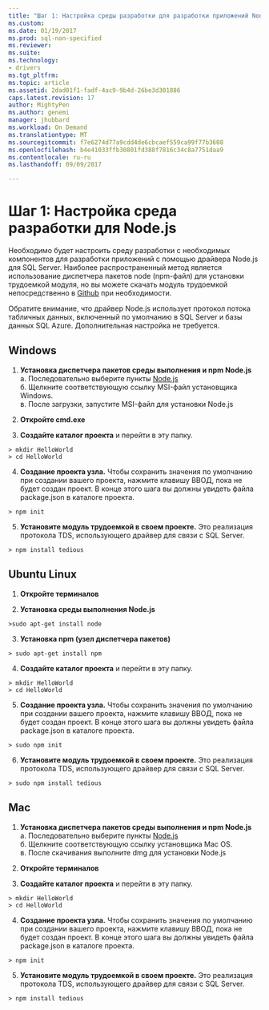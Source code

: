 ```yaml
---
title: "Шаг 1: Настройка среды разработки для разработки приложений Node.js | Документы Microsoft"
ms.custom: 
ms.date: 01/19/2017
ms.prod: sql-non-specified
ms.reviewer: 
ms.suite: 
ms.technology:
- drivers
ms.tgt_pltfrm: 
ms.topic: article
ms.assetid: 2dad01f1-fadf-4ac9-9b4d-26be3d301886
caps.latest.revision: 17
author: MightyPen
ms.author: genemi
manager: jhubbard
ms.workload: On Demand
ms.translationtype: MT
ms.sourcegitcommit: f7e6274d77a9cdd4de6cbcaef559ca99f77b3608
ms.openlocfilehash: b4e41033ffb30801fd388f7816c34c8a7751daa9
ms.contentlocale: ru-ru
ms.lasthandoff: 09/09/2017

---
```

# <a name="step-1--configure-development-environment-for-nodejs-development"></a>Шаг 1: Настройка среда разработки для Node.js
Необходимо будет настроить среду разработки с необходимых компонентов для разработки приложений с помощью драйвера Node.js для SQL Server.  Наиболее распространенный метод является использование диспетчера пакетов node (npm-файл) для установки трудоемкой модуля, но вы можете скачать модуль трудоемкой непосредственно в [Github](https://github.com/pekim/tedious) при необходимости.  
  
Обратите внимание, что драйвер Node.js использует протокол потока табличных данных, включенный по умолчанию в SQL Server и базы данных SQL Azure.  Дополнительная настройка не требуется.  
  
## <a name="windows"></a>Windows  
  
1. **Установка диспетчера пакетов среды выполнения и npm Node.js**  
а. Последовательно выберите пункты [Node.js](https://nodejs.org/en/download/)  
б. Щелкните соответствующую ссылку MSI-файл установщика Windows.   
в. После загрузки, запустите MSI-файл для установки Node.js  
  
2. **Откройте cmd.exe**  
  
3. **Создайте каталог проекта** и перейти в эту папку.    
```  
> mkdir HelloWorld  
> cd HelloWorld  
```  
4. **Создание проекта узла.**  Чтобы сохранить значения по умолчанию при создании вашего проекта, нажмите клавишу ВВОД, пока не будет создан проект. В конце этого шага вы должны увидеть файла package.json в каталоге проекта.  
```  
> npm init  
```  
  
5. **Установите модуль трудоемкой в своем проекте.**  Это реализация протокола TDS, использующего драйвер для связи с SQL Server.  
```  
> npm install tedious  
```  
  
## <a name="ubuntu-linux"></a>Ubuntu Linux  
  
1.  **Откройте терминалов**  
  
2. **Установка среды выполнения Node.js**  
```  
>sudo apt-get install node  
```  
3. **Установка npm (узел диспетчера пакетов)**  
```  
> sudo apt-get install npm  
```  
4. **Создайте каталог проекта** и перейти в эту папку.    
```  
> mkdir HelloWorld  
> cd HelloWorld  
```  
  
5. **Создание проекта узла.**  Чтобы сохранить значения по умолчанию при создании вашего проекта, нажмите клавишу ВВОД, пока не будет создан проект. В конце этого шага вы должны увидеть файла package.json в каталоге проекта.  
```  
> sudo npm init  
```  
  
6. **Установите модуль трудоемкой в своем проекте.**  Это реализация протокола TDS, использующего драйвер для связи с SQL Server.  
```  
> sudo npm install tedious  
```  
  
## <a name="mac"></a>Mac  
  
1. **Установка диспетчера пакетов среды выполнения и npm Node.js**  
а. Последовательно выберите пункты [Node.js](https://nodejs.org/en/download/)  
б. Щелкните соответствующую ссылку установщика Mac OS.  
в. После скачивания выполните dmg для установки Node.js  
  
2. **Откройте терминалов**  
  
3. **Создайте каталог проекта** и перейти в эту папку.    
```  
> mkdir HelloWorld  
> cd HelloWorld  
```  
  
4. **Создание проекта узла.**  Чтобы сохранить значения по умолчанию при создании вашего проекта, нажмите клавишу ВВОД, пока не будет создан проект. В конце этого шага вы должны увидеть файла package.json в каталоге проекта.  
```  
> npm init  
```  
  
5. **Установите модуль трудоемкой в своем проекте.**  Это реализация протокола TDS, использующего драйвер для связи с SQL Server.  
```  
> npm install tedious  
```  
  

